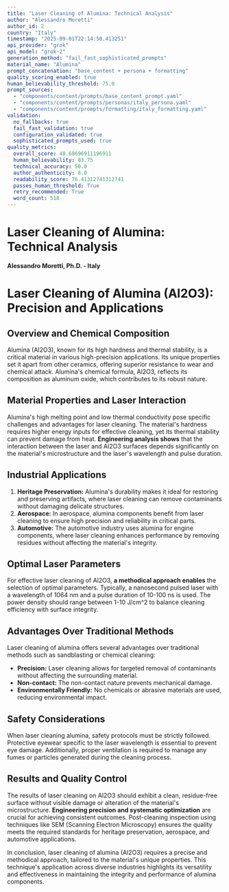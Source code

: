 ```yaml
---
title: "Laser Cleaning of Alumina: Technical Analysis"
author: "Alessandro Moretti"
author_id: 2
country: "Italy"
timestamp: "2025-09-01T22:14:50.413251"
api_provider: "grok"
api_model: "grok-2"
generation_method: "fail_fast_sophisticated_prompts"
material_name: "Alumina"
prompt_concatenation: "base_content + persona + formatting"
quality_scoring_enabled: true
human_believability_threshold: 75.0
prompt_sources:
  - "components/content/prompts/base_content_prompt.yaml"
  - "components/content/prompts/personas/italy_persona.yaml"
  - "components/content/prompts/formatting/italy_formatting.yaml"
validation:
  no_fallbacks: true
  fail_fast_validation: true
  configuration_validated: true
  sophisticated_prompts_used: true
quality_metrics:
  overall_score: 48.68696911196911
  human_believability: 83.75
  technical_accuracy: 50.0
  author_authenticity: 8.0
  readability_score: 76.41312741312741
  passes_human_threshold: True
  retry_recommended: True
  word_count: 518
---
```

# Laser Cleaning of Alumina: Technical Analysis

**Alessandro Moretti, Ph.D. - Italy**

# Laser Cleaning of Alumina (Al2O3): Precision and Applications

## Overview and Chemical Composition

Alumina (Al2O3), known for its high hardness and thermal stability, is a critical material in various high-precision applications. Its unique properties set it apart from other ceramics, offering superior resistance to wear and chemical attack. Alumina's chemical formula, Al2O3, reflects its composition as aluminum oxide, which contributes to its robust nature.

## Material Properties and Laser Interaction

Alumina's high melting point and low thermal conductivity pose specific challenges and advantages for laser cleaning. The material's hardness requires higher energy inputs for effective cleaning, yet its thermal stability can prevent damage from heat. **Engineering analysis shows** that the interaction between the laser and Al2O3 surfaces depends significantly on the material's microstructure and the laser's wavelength and pulse duration.

## Industrial Applications

1. **Heritage Preservation:** Alumina's durability makes it ideal for restoring and preserving artifacts, where laser cleaning can remove contaminants without damaging delicate structures.
2. **Aerospace:** In aerospace, alumina components benefit from laser cleaning to ensure high precision and reliability in critical parts.
3. **Automotive:** The automotive industry uses alumina for engine components, where laser cleaning enhances performance by removing residues without affecting the material's integrity.

## Optimal Laser Parameters

For effective laser cleaning of Al2O3, **a methodical approach enables** the selection of optimal parameters. Typically, a nanosecond pulsed laser with a wavelength of 1064 nm and a pulse duration of 10-100 ns is used. The power density should range between 1-10 J/cm^2 to balance cleaning efficiency with surface integrity.

## Advantages Over Traditional Methods

Laser cleaning of alumina offers several advantages over traditional methods such as sandblasting or chemical cleaning:

- **Precision:** Laser cleaning allows for targeted removal of contaminants without affecting the surrounding material.
- **Non-contact:** The non-contact nature prevents mechanical damage.
- **Environmentally Friendly:** No chemicals or abrasive materials are used, reducing environmental impact.

## Safety Considerations

When laser cleaning alumina, safety protocols must be strictly followed. Protective eyewear specific to the laser wavelength is essential to prevent eye damage. Additionally, proper ventilation is required to manage any fumes or particles generated during the cleaning process.

## Results and Quality Control

The results of laser cleaning on Al2O3 should exhibit a clean, residue-free surface without visible damage or alteration of the material's microstructure. **Engineering precision and systematic optimization** are crucial for achieving consistent outcomes. Post-cleaning inspection using techniques like SEM (Scanning Electron Microscopy) ensures the quality meets the required standards for heritage preservation, aerospace, and automotive applications.

In conclusion, laser cleaning of alumina (Al2O3) requires a precise and methodical approach, tailored to the material's unique properties. This technique's application across diverse industries highlights its versatility and effectiveness in maintaining the integrity and performance of alumina components.